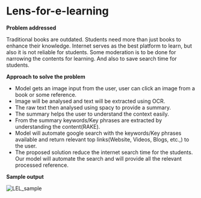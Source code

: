 # Lens-for-e-learning

**Problem addressed**

Traditional books are outdated. Students need more than just books to enhance their knowledge. Internet serves as the best platform to learn, but also it is not reliable for students. Some moderation is to be done for narrowing the contents for learning. And also to save search time for students.
    
**Approach to solve the problem**

- Model gets an image input from the user, user can click an image from a book or some reference. 
- Image will be analysed and text will be extracted using OCR.
- The raw text then analysed using spacy to provide a summary.
- The summary helps the user to understand the context easily.
- From the summary keywords/Key phrases are extracted by understanding the content(RAKE).
- Model will automate google search with the keywords/Key phrases available and return relevant top links(Website, Videos, Blogs, etc.,) to the user.
- The proposed solution reduce the internet search time for the students. Our model will automate the search and will provide all the relevant processed reference.

**Sample output**

![LEL_sample](https://user-images.githubusercontent.com/81686914/209423749-c5863c51-a0b8-4134-8cf9-01cdaaef3e85.png)
